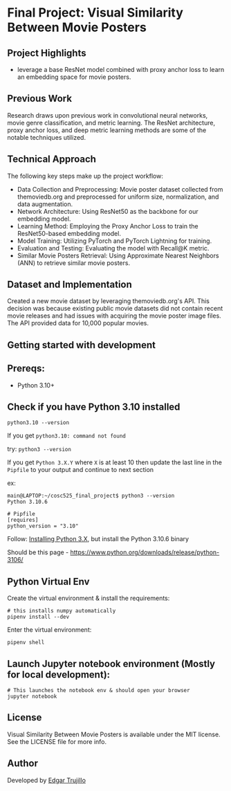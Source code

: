 # Final Project: Visual Similarity Between Movie Posters

## Project Highlights
- leverage a base ResNet model combined with proxy anchor loss to learn an embedding space for movie posters.

## Previous Work
Research draws upon previous work in convolutional neural networks, movie genre classification, and metric learning. The ResNet architecture, proxy anchor loss, and deep metric learning methods are some of the notable techniques utilized.

## Technical Approach
The following key steps make up the project workflow:
- Data Collection and Preprocessing: Movie poster dataset collected from themoviedb.org and preprocessed for uniform size, normalization, and data augmentation.
- Network Architecture: Using ResNet50 as the backbone for our embedding model.
- Learning Method: Employing the Proxy Anchor Loss to train the ResNet50-based embedding model.
- Model Training: Utilizing PyTorch and PyTorch Lightning for training.
- Evaluation and Testing: Evaluating the model with Recall@K metric.
- Similar Movie Posters Retrieval: Using Approximate Nearest Neighbors (ANN) to retrieve similar movie posters.

## Dataset and Implementation
Created a new movie dataset by leveraging themoviedb.org's API. This decision was because existing public movie datasets did not contain recent movie releases and had issues with acquiring the movie poster image files. The API provided data for 10,000 popular movies.


## Getting started with development

## Prereqs:
- Python 3.10+

## Check if you have Python 3.10 installed
`python3.10 --version`

If you get
`python3.10: command not found`

try:
`python3 --version`

If you get 
`Python 3.X.Y` where `X` is at least 10 then update the last line in the `Pipfile` to your output and continue to next section

ex:
```
main@LAPTOP:~/cosc525_final_project$ python3 --version
Python 3.10.6

# Pipfile
[requires]
python_version = "3.10"

```

Follow: [Installing Python 3.X](https://www.codingforentrepreneurs.com/blog/install-django-on-mac-or-linux/), but install the Python 3.10.6 binary

Should be this page - https://www.python.org/downloads/release/python-3106/




## Python Virtual Env
Create the virtual environment & install the requirements:
```
# this installs numpy automatically
pipenv install --dev

```
Enter the virtual environment:
```
pipenv shell
```



## Launch Jupyter notebook environment (Mostly for local development):
```
# This launches the notebook env & should open your browser
jupyter notebook
```

## License
Visual Similarity Between Movie Posters is available under the MIT license. See the LICENSE file for more info.

## Author
Developed by [Edgar Trujillo](https://www.linkedin.com/in/trujilloedgar/)